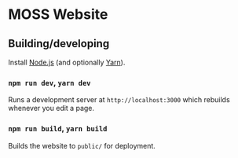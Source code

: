 # MOSS Website

## Building/developing

Install [Node.js](https://nodejs.org/en/) (and optionally [Yarn](https://yarnpkg.com/lang/en/)).

### `npm run dev`, `yarn dev`

Runs a development server at `http://localhost:3000` which rebuilds whenever you edit a page.

### `npm run build`, `yarn build`

Builds the website to `public/` for deployment.

